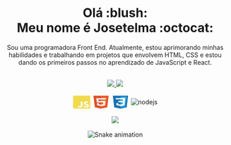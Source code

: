 <div>
  
  <h1 align="center">
    Olá  :blush: 
    <br>
    Meu nome é Josetelma :octocat:
    <a href="https://www.linkedin.com/in/edududuribeiro/"></a>
  </h1>
  
  <p align="center">
     Sou uma programadora Front End. Atualmente, estou aprimorando minhas habilidades e trabalhando em projetos que envolvem HTML, CSS e estou dando os primeiros passos no aprendizado de JavaScript e React.
      <br>
      <br>
  
</div>

<div align="center">
  <a href="https://github.com/josetelma">
    <img height="150em" src="https://github-readme-stats.vercel.app/api?username=josetelma&count_private=true&include_all_commits=true&show_icons=true&theme=dracula&hide_border=false&show_owner=true"/>
    <img height="150em" src="https://github-readme-stats.vercel.app/api/top-langs/?username=duribeiro&theme=dracula&hide_border=false&&layout=compact"/>
  </a>
</div>

<div align="center" valign="top"><br>
 
  <img align="center" alt="Js" height="30" width="40" src="https://raw.githubusercontent.com/devicons/devicon/master/icons/javascript/javascript-plain.svg">
  <img align="center" alt="HTML" height="30" width="40" src="https://raw.githubusercontent.com/devicons/devicon/master/icons/html5/html5-original.svg">
  <img align="center" alt="CSS" height="30" width="40" src="https://raw.githubusercontent.com/devicons/devicon/master/icons/css3/css3-original.svg">
  <img align="center" alt="nodejs" height="30" width="40" src="https://cdn.worldvectorlogo.com/logos/nodejs-icon.svg">
 
</div><br>

<div align="center">
<a href="https://www.linkedin.com/in/josetelma-aparecida-de-jesus/" target="_blank"><img src="https://img.shields.io/badge/-LinkedIn-%230077B5?style=for-the-badge&logo=linkedin&logoColor=white" target="_blank"></a> 
</div>

<div align="center">

  ![Snake animation](https://github.com/danielbped/danielbped/blob/output/github-contribution-grid-snake.svg)
  
</div>

<div align="center">
 

</div>
